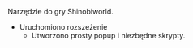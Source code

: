 Narzędzie do gry Shinobiworld.

- Uruchomiono rozszeżenie
    * Utworzono prosty popup i niezbędne skrypty.